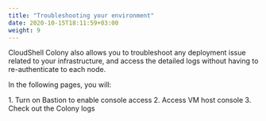 ```yaml
---
title: "Troubleshooting your environment"
date: 2020-10-15T18:11:59+03:00
weight: 9
---
```

CloudShell Colony also allows you to troubleshoot any deployment issue related to your infrastructure, and access the detailed logs without having to re-authenticate to each node.

In the following pages, you will:

1\. Turn on Bastion to enable console access
2\. Access VM host console
3\. Check out the Colony logs
